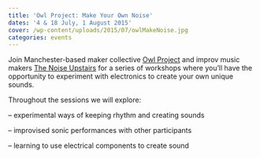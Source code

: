 ```yaml
---
title: 'Owl Project: Make Your Own Noise'
dates: '4 & 18 July, 1 August 2015'
cover: /wp-content/uploads/2015/07/owlMakeNoise.jpg
categories: events
---
```

Join Manchester-based maker collective [Owl Project](http://www.owlproject.com/) and improv music makers [The Noise Upstairs](http://www.thenoiseupstairs.com/) for a series of workshops where you&#8217;ll have the opportunity to experiment with electronics to create your own unique sounds.

Throughout the sessions we will explore:
  
&#8211; experimental ways of keeping rhythm and creating sounds
  
&#8211; improvised sonic performances with other participants
  
&#8211; learning to use electrical components to create sound

<img class="ngg_displayed_gallery mceItem" src="http://flab.space/nextgen-attach_to_post/preview/id--388" alt="" data-mce-placeholder="1" />
